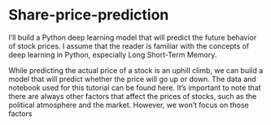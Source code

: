 # Share-price-prediction

I’ll build a Python deep learning model that will predict the future behavior of stock prices. I assume that the reader is familiar with the concepts of deep learning in Python, especially Long Short-Term Memory.

While predicting the actual price of a stock is an uphill climb, we can build a model that will predict whether the price will go up or down. The data and notebook used for this tutorial can be found here. It’s important to note that there are always other factors that affect the prices of stocks, such as the political atmosphere and the market. However, we won’t focus on those factors
